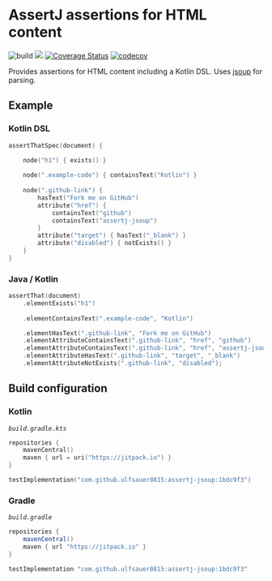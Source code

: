 # AssertJ assertions for HTML content
![build](https://github.com/ulfsauer0815/assertj-jsoup/workflows/build/badge.svg)
[![](https://jitpack.io/v/ulfsauer0815/assertj-jsoup.svg)](https://jitpack.io/#ulfsauer0815/assertj-jsoup)
[![Coverage Status](https://coveralls.io/repos/github/ulfsauer0815/assertj-jsoup/badge.svg)](https://coveralls.io/github/ulfsauer0815/assertj-jsoup)
[![codecov](https://codecov.io/gh/ulfsauer0815/assertj-jsoup/branch/main/graph/badge.svg)](https://codecov.io/gh/ulfsauer0815/assertj-jsoup)

Provides assertions for HTML content including a Kotlin DSL.
Uses [jsoup](https://jsoup.org/) for parsing.

## Example

### Kotlin DSL
```kotlin
assertThatSpec(document) {

    node("h1") { exists() }
    
    node(".example-code") { containsText("Kotlin") }
    
    node(".github-link") {
        hasText("Fork me on GitHub")
        attribute("href") {
            containsText("github")
            containsText("assertj-jsoup")
        }
        attribute("target") { hasText("_blank") }
        attribute("disabled") { notExists() }
    }
}
```

### Java / Kotlin
```kotlin
assertThat(document)
    .elementExists("h1")
    
    .elementContainsText(".example-code", "Kotlin")

    .elementHasText(".github-link", "Fork me on GitHub")
    .elementAttributeContainsText(".github-link", "href", "github")
    .elementAttributeContainsText(".github-link", "href", "assertj-jsoup")
    .elementAttributeHasText(".github-link", "target", "_blank")
    .elementAttributeNotExists(".github-link", "disabled");
```

## Build configuration

### Kotlin

*`build.gradle.kts`*
```kotlin
repositories {
    mavenCentral()
    maven { url = uri("https://jitpack.io") }
}

testImplementation("com.github.ulfsauer0815:assertj-jsoup:1bdc9f3")
```

### Gradle

*`build.gradle`*
```groovy
repositories {
    mavenCentral()
    maven { url "https://jitpack.io" }
}

testImplementation "com.github.ulfsauer0815:assertj-jsoup:1bdc9f3"
```
